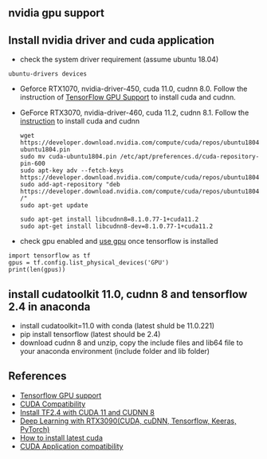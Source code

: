 ## nvidia gpu support

## Install nvidia driver and cuda application
- check the system driver requirement (assume ubuntu 18.04)
```
ubuntu-drivers devices
```
- Geforce RTX1070, nvidia-driver-450, cuda 11.0, cudnn 8.0.
  Follow the instruction of [TensorFlow GPU Support](https://www.tensorflow.org/install/gpu) to install cuda and cudnn.

- GeForce RTX3070, nvidia-driver-460, cuda 11.2, cudnn 8.1.
  Follow the [instruction](https://docs.nvidia.com/deeplearning/cudnn/install-guide/index.html) to install cuda and cudnn  
  ```
  wget https://developer.download.nvidia.com/compute/cuda/repos/ubuntu1804/x86_64/cuda-ubuntu1804.pin
  sudo mv cuda-ubuntu1804.pin /etc/apt/preferences.d/cuda-repository-pin-600
  sudo apt-key adv --fetch-keys https://developer.download.nvidia.com/compute/cuda/repos/ubuntu1804/x86_64/7fa2af80.pub
  sudo add-apt-repository "deb https://developer.download.nvidia.com/compute/cuda/repos/ubuntu1804/x86_64/ /"
  sudo apt-get update

  sudo apt-get install libcudnn8=8.1.0.77-1+cuda11.2
  sudo apt-get install libcudnn8-dev=8.1.0.77-1+cuda11.2
  ```

- check gpu enabled and [use gpu](https://www.tensorflow.org/guide/gpu) once tensorflow is installed
```
import tensorflow as tf
gpus = tf.config.list_physical_devices('GPU')
print(len(gpus))
```

## install cudatoolkit 11.0, cudnn 8 and tensorflow 2.4 in anaconda
- install cudatoolkit=11.0 with conda (latest shuld be 11.0.221)
- pip install tensorflow (latest should be 2.4)
- download cudnn 8 and unzip, copy the include files and lib64 file to your anaconda environment (include folder and lib folder)

## References
- [Tensorflow GPU support](https://www.tensorflow.org/install/gpu)
- [CUDA Compatibility](https://docs.nvidia.com/deploy/cuda-compatibility/index.html)
- [Install TF2.4 with CUDA 11 and CUDNN 8](https://medium.com/analytics-vidhya/install-tensorflow-gpu-2-4-0-with-cuda-11-0-and-cudnn-8-using-anaconda-8c6472c9653f)
- [Deep Learning with RTX3090(CUDA, cuDNN, Tensorflow, Keeras, PyTorch)](https://medium.com/@dun.chwong/the-simple-guide-deep-learning-with-rtx-3090-cuda-cudnn-tensorflow-keras-pytorch-e88a2a8249bc)
- [How to install latest cuda](https://stackoverflow.com/questions/55256671/how-to-install-latest-cudnn-to-conda)
- [CUDA Application compatibility](https://docs.nvidia.com/deploy/cuda-compatibility/index.html#cuda-application-compatibility)
